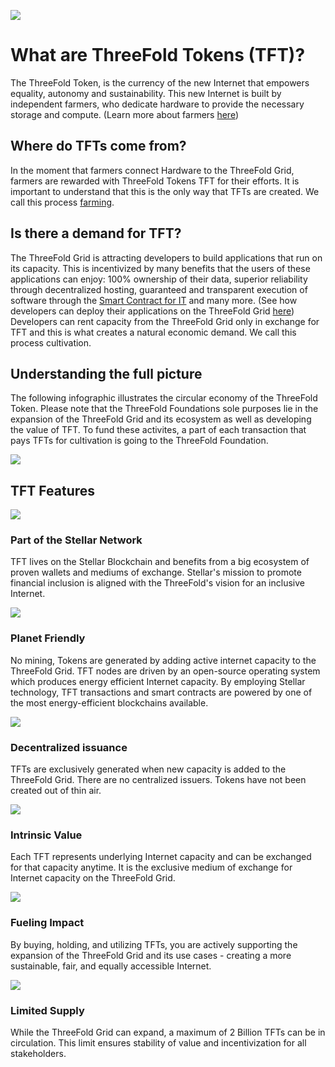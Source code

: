 ![](tokenwiki.png)

# What are ThreeFold Tokens (TFT)?

The ThreeFold Token, is the currency of the new Internet that empowers equality, autonomy and sustainability. This new Internet is built by independent farmers, who dedicate hardware to provide the necessary storage and compute. (Learn more about farmers [here](src\grid\tf_farming.md)) 


## Where do TFTs come from?
In the moment that farmers connect Hardware to the ThreeFold Grid, farmers are rewarded with ThreeFold Tokens TFT for their efforts. It is important to understand that this is the only way that TFTs are created. We call this process [farming](src\grid\tf_farming\introduction.md). 


## Is there a demand for TFT?
The ThreeFold Grid is attracting developers to build applications that run on its capacity. This is incentivized by many benefits that the users of these applications can enjoy: 100% ownership of their data, superior reliability through decentralized hosting, guaranteed and transparent execution of software through the [Smart Contract for IT](capacity_layer.md) and many more. (See how developers can deploy their applications on the ThreeFold Grid [here](https://cloud.threefold.io/))
Developers can rent capacity from the ThreeFold Grid only in exchange for TFT and this is what creates a natural economic demand. We call this process cultivation.



## Understanding the full picture
The following infographic illustrates the circular economy of the ThreeFold Token. 
Please note that the ThreeFold Foundations sole purposes lie in the expansion of the ThreeFold Grid and its ecosystem as well as developing the value of TFT. To fund these activites, a part of each transaction that pays TFTs for cultivation is going to the ThreeFold Foundation.

![](Circular_TFT.png)



## TFT Features

![](partofstellar.png)
### Part of the Stellar Network
TFT lives on the Stellar Blockchain and benefits from a big ecosystem of proven wallets and mediums of exchange. Stellar's mission to promote financial inclusion is aligned with the ThreeFold's vision  for an inclusive Internet.

![](sustaniable.png)
### Planet Friendly
No mining, Tokens are generated by adding active internet capacity to the ThreeFold Grid. TFT nodes are driven by an open-source operating system which produces energy efficient Internet capacity. By employing Stellar technology, TFT transactions and smart contracts are powered by one of the most energy-efficient blockchains available.

![](issuedforgood.png)
### Decentralized issuance
TFTs are exclusively generated when new capacity is added to the ThreeFold Grid. There are no centralized issuers. Tokens have not been created out of thin air.

![](intrinsic.png)
### Intrinsic Value
Each TFT represents underlying Internet capacity and can be exchanged for that capacity anytime. It is the exclusive medium of exchange for Internet capacity on the ThreeFold Grid. 

![](makingimpact.png)
### Fueling Impact
By buying, holding, and utilizing TFTs, you are actively supporting the expansion of the ThreeFold Grid and its use cases - creating a more sustainable, fair, and equally accessible Internet.

![](limitedsupply.png)
### Limited Supply
While the ThreeFold Grid can expand, a maximum of 2 Billion TFTs can be in circulation. This limit ensures stability of value and incentivization for all stakeholders.



